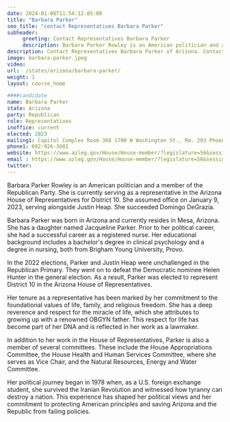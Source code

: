 ```yaml
---
date: 2024-01-08T11:54:12-05:00
title: "Barbara Parker"
seo_title: "contact Representatives Barbara Parker"
subheader:
     greeting: Contact Representatives Barbara Parker
     description: Barbara Parker Rowley is an American politician and a member of the Republican Party. She is currently serving as a representative in the Arizona House of Representatives for District 10. She assumed office on January 9, 2023, serving alongside Justin Heap.
description: Contact Representatives Barbara Parker of Arizona. Contact information for Barbara Parker includes email address, phone number, and mailing address.
image: barbara-parker.jpeg
video:
url:  /states/arizona/barbara-parker/
weight: 1
layout: course_home

####candidate
name: Barbara Parker
state: Arizona
party: Republican
role: Representatives
inoffice: current
elected: 2023
mailing1: Capitol Complex Room 308 1700 W Washington St., Rm. 203 Phoenix, AZ 85007-2890
phone1: 602-926-3681
website: https://www.azleg.gov/House/House-member/?legislature=56&session=128&legislator=2185/
email : https://www.azleg.gov/House/House-member/?legislature=56&session=128&legislator=2185/
twitter:
---
```


Barbara Parker Rowley is an American politician and a member of the Republican Party. She is currently serving as a representative in the Arizona House of Representatives for District 10. She assumed office on January 9, 2023, serving alongside Justin Heap. She succeeded Domingo DeGrazia.

Barbara Parker was born in Arizona and currently resides in Mesa, Arizona. She has a daughter named Jacqueline Parker. Prior to her political career, she had a successful career as a registered nurse. Her educational background includes a bachelor's degree in clinical psychology and a degree in nursing, both from Brigham Young University, Provo.

In the 2022 elections, Parker and Justin Heap were unchallenged in the Republican Primary. They went on to defeat the Democratic nominee Helen Hunter in the general election. As a result, Parker was elected to represent District 10 in the Arizona House of Representatives.

Her tenure as a representative has been marked by her commitment to the foundational values of life, family, and religious freedom. She has a deep reverence and respect for the miracle of life, which she attributes to growing up with a renowned OBGYN father. This respect for life has become part of her DNA and is reflected in her work as a lawmaker.

In addition to her work in the House of Representatives, Parker is also a member of several committees. These include the House Appropriations Committee, the House Health and Human Services Committee, where she serves as Vice Chair, and the Natural Resources, Energy and Water Committee.

Her political journey began in 1978 when, as a U.S. foreign exchange student, she survived the Iranian Revolution and witnessed how tyranny can destroy a nation. This experience has shaped her political views and her commitment to protecting American principles and saving Arizona and the Republic from failing policies.
